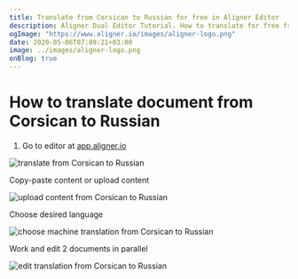 ```yaml
---
title: Translate from Corsican to Russian for free in Aligner Editor
description: Aligner Dual Editor Tutorial. How to translate for free from Corsican to Russian. Aligner is multilingual document management platform. 
ogImage: "https://www.aligner.io/images/aligner-logo.png"
date: 2020-05-06T07:09:21+03:00
image: ../images/aligner-logo.png
onBlog: true
---
```


# How to translate document from Corsican to Russian

1. Go to editor at [app.aligner.io](https://app.aligner.io "Aligner App web page")

![translate from Corsican to Russian](../aligner-blank-editor.png "translate from Corsican to Russian")

Copy-paste content or upload content

![upload content from Corsican to Russian](../aligner-uploaded-document.png "upload content from Corsican to Russian")

Choose desired language

![choose machine translation from Corsican to Russian](../aligner-language-dropdown.png "choose machine translation from Corsican to Russian")

Work and edit 2 documents in parallel

![edit translation from Corsican to Russian](../aligner-double-sitded-editor.png "edit translation from Corsican to Russian")

